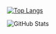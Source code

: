 
[![Top Langs](https://github-readme-stats.vercel.app/api/top-langs/?username=5witchkr&langs_count=6?username=5witchkr&layout=compact?username=5witchkr&theme=dark&hide=css,html,javascript)](https://github.com/5witchkr)
<br/>

![GitHub Stats](https://github-readme-stats.vercel.app/api?username=5witchkr&show_icons=true&theme=vue-dark)
<br/>





<!--
**5witchkr/5witchkr** is a ✨ _special_ ✨ repository because its `README.md` (this file) appears on your GitHub profile.

Here are some ideas to get you started:

- 🔭 I’m currently working on ...
- 🌱 I’m currently learning ...
- 👯 I’m looking to collaborate on ...
- 🤔 I’m looking for help with ...
- 💬 Ask me about ...
- 📫 How to reach me: ...
- 😄 Pronouns: ...
- ⚡ Fun fact: ...
-->
